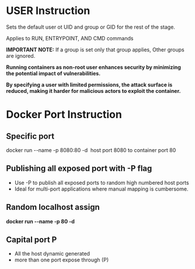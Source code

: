 # USER Instruction

Sets the default user ot UID and group or GID for the rest of the stage.

Applies to RUN, ENTRYPOINT, AND CMD commands

**IMPORTANT NOTE:**
If a group is set only that group applies, Other groups are ignored.

**Running containers as non-root user enhances security by minimizing the potential impact of vulnerabilities.**

**By specifying a user with limited permissions, the attack surface is reduced, making it harder for malicious actors to exploit the container.**

# **Docker Port Instruction**
## Specific port
docker run --name <any name> -p 8080:80 -d <image name> host port 8080 to container port 80

## Publishing all exposed port with -P flag

- Use -P to publish all exposed ports to random high numbered host ports
- Ideal for multi-port applications where manual mapping is cumbersome.

## Random localhost assign
**docker run --name <any name> -p 80 -d <image name>**

## Capital port P 

- All the host dynamic generated 
- more than one port expose through (P)




